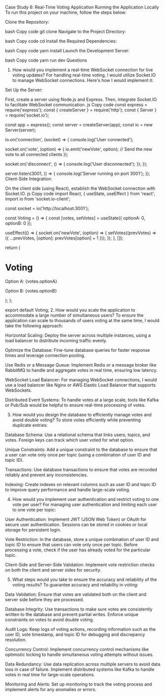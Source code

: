 Case Study 6: Real-Time Voting Application
Running the Application Locally
To run this project on your machine, follow the steps below:

Clone the Repository:

bash
Copy code
git clone <repository-url>
Navigate to the Project Directory:

bash
Copy code
cd <directory-name>
Install the Required Dependencies:

bash
Copy code
yarn install
Launch the Development Server:

bash
Copy code
yarn run dev
Questions
1. How would you implement a real-time WebSocket connection for live voting updates?
For handling real-time voting, I would utilize Socket.IO to manage WebSocket connections. Here's how I would implement it:

Set Up the Server:

First, create a server using Node.js and Express.
Then, integrate Socket.IO to facilitate WebSocket communication.
js
Copy code
const express = require('express');
const { createServer } = require('http');
const { Server } = require('socket.io');

const app = express();
const server = createServer(app);
const io = new Server(server);

io.on('connection', (socket) => {
  console.log('User connected');

  socket.on('vote', (option) => {
    io.emit('newVote', option); // Send the new vote to all connected clients
  });

  socket.on('disconnect', () => {
    console.log('User disconnected');
  });
});

server.listen(3001, () => {
  console.log('Server running on port 3001');
});
Client-Side Integration:

On the client side (using React), establish the WebSocket connection with Socket.IO.
js
Copy code
import React, { useState, useEffect } from 'react';
import io from 'socket.io-client';

const socket = io('http://localhost:3001');

const Voting = () => {
  const [votes, setVotes] = useState({ optionA: 0, optionB: 0 });

  useEffect(() => {
    socket.on('newVote', (option) => {
      setVotes((prevVotes) => ({
        ...prevVotes,
        [option]: prevVotes[option] + 1
      }));
    });
  }, []);

  return (
    <div>
      <h1>Voting</h1>
      <p>Option A: {votes.optionA}</p>
      <p>Option B: {votes.optionB}</p>
    </div>
  );
};

export default Voting;
2. How would you scale the application to accommodate a large number of simultaneous users?
To ensure the application can scale to thousands of users voting at the same time, I would take the following approach:

Horizontal Scaling: Deploy the server across multiple instances, using a load balancer to distribute incoming traffic evenly.

Optimize the Database: Fine-tune database queries for faster response times and leverage connection pooling.

Use Redis or a Message Queue: Implement Redis or a message broker like RabbitMQ to handle and aggregate votes in real time, ensuring low latency.

WebSocket Load Balancer: For managing WebSocket connections, I would use a load balancer like Nginx or AWS Elastic Load Balancer that supports WebSockets.

Distributed Event Systems: To handle votes at a large scale, tools like Kafka or Pub/Sub would be helpful to ensure real-time processing of votes.

3. How would you design the database to efficiently manage votes and avoid double voting?
To store votes efficiently while preventing duplicate entries:

Database Schema: Use a relational schema that links users, topics, and votes. Foreign keys can track which user voted for what option.

Unique Constraints: Add a unique constraint to the database to ensure that a user can vote only once per topic (using a combination of user ID and topic ID).

Transactions: Use database transactions to ensure that votes are recorded reliably and prevent any inconsistencies.

Indexing: Create indexes on relevant columns such as user ID and topic ID to improve query performance and handle large-scale voting.

4. How would you implement user authentication and restrict voting to one vote per user?
For managing user authentication and limiting each user to one vote per topic:

User Authentication: Implement JWT (JSON Web Token) or OAuth for secure user authentication. Sessions can be stored in cookies or local storage for persistent login.

Vote Restriction: In the database, store a unique combination of user ID and topic ID to ensure that users can vote only once per topic. Before processing a vote, check if the user has already voted for the particular topic.

Client-Side and Server-Side Validation: Implement vote restriction checks on both the client and server sides for security.

5. What steps would you take to ensure the accuracy and reliability of the voting results?
To guarantee accuracy and reliability in voting:

Data Validation: Ensure that votes are validated both on the client and server side before they are processed.

Database Integrity: Use transactions to make sure votes are consistently written to the database and prevent partial writes. Enforce unique constraints on votes to avoid double voting.

Audit Logs: Keep logs of voting actions, recording information such as the user ID, vote timestamp, and topic ID for debugging and discrepancy resolution.

Concurrency Control: Implement concurrency control mechanisms like optimistic locking to handle simultaneous voting attempts without issues.

Data Redundancy: Use data replication across multiple servers to avoid data loss in case of failure. Implement distributed systems like Kafka to handle votes in real time for large-scale operations.

Monitoring and Alerts: Set up monitoring to track the voting process and implement alerts for any anomalies or errors.

